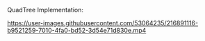 
QuadTree Implementation:

https://user-images.githubusercontent.com/53064235/216891116-b9521259-7010-4fa0-bd52-3d54e71d830e.mp4
